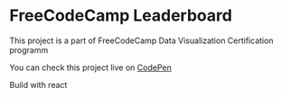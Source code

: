 # FreeCodeCamp Leaderboard

This project is a part of FreeCodeCamp Data Visualization Certification programm  

You can check this project live on [CodePen](https://codepen.io/Koshkarik/full/bYvJyo/)

Build with react
